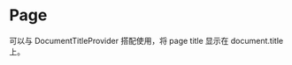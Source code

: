# Page

可以与 DocumentTitleProvider 搭配使用，将 page title 显示在 document.title 上。

<!-- <code src="./demos/demo1.tsx"></code> -->
